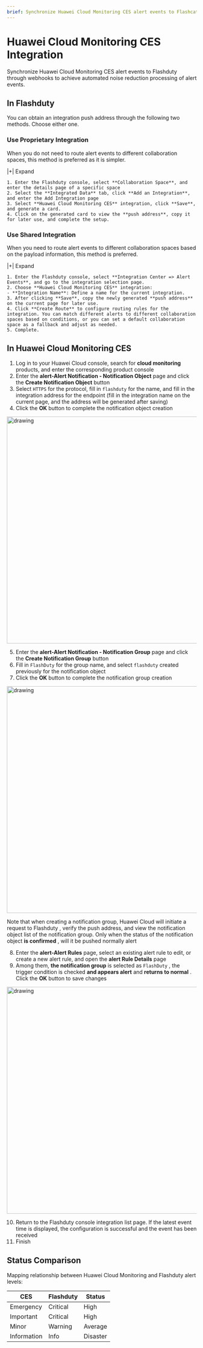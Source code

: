 ```yaml
---
brief: Synchronize Huawei Cloud Monitoring CES alert events to Flashcat through webhooks to achieve automated noise reduction processing of alert events"
---
```


# Huawei Cloud Monitoring CES Integration

Synchronize Huawei Cloud Monitoring CES alert events to Flashduty through webhooks to achieve automated noise reduction processing of alert events.

## In Flashduty
You can obtain an integration push address through the following two methods. Choose either one.

### Use Proprietary Integration

When you do not need to route alert events to different collaboration spaces, this method is preferred as it is simpler.

|+| Expand

    1. Enter the Flashduty console, select **Collaboration Space**, and enter the details page of a specific space
    2. Select the **Integrated Data** tab, click **Add an Integration**, and enter the Add Integration page
    3. Select **Huawei Cloud Monitoring CES** integration, click **Save**, and generate a card.
    4. Click on the generated card to view the **push address**, copy it for later use, and complete the setup.

### Use Shared Integration

When you need to route alert events to different collaboration spaces based on the payload information, this method is preferred.

|+| Expand

    1. Enter the Flashduty console, select **Integration Center => Alert Events**, and go to the integration selection page.
    2. Choose **Huawei Cloud Monitoring CES** integration:
    - **Integration Name**: Define a name for the current integration.
    3. After clicking **Save**, copy the newly generated **push address** on the current page for later use.
    4. Click **Create Route** to configure routing rules for the integration. You can match different alerts to different collaboration spaces based on conditions, or you can set a default collaboration space as a fallback and adjust as needed.
    5. Complete.

## In Huawei Cloud Monitoring CES

1. Log in to your Huawei Cloud console, search for **cloud monitoring** products, and enter the corresponding product console
2. Enter the **alert-Alert Notification - Notification Object** page and click the **Create Notification Object** button
3. Select `HTTPS` for the protocol, fill in `flashduty` for the name, and fill in the integration address for the endpoint (fill in the integration name on the current page, and the address will be generated after saving)
4. Click the **OK** button to complete the notification object creation

<img alt="drawing" width="600" src="https://fcimg.3ti.site/zh/flashduty/mixin/alert_integration/huawei_ces/1.avif" />

5. Enter the **alert-Alert Notification - Notification Group** page and click the **Create Notification Group** button
6. Fill in `FlashDuty` for the group name, and select `flashduty` created previously for the notification object
7. Click the **OK** button to complete the notification group creation

<img alt="drawing" width="600" src="https://fcimg.3ti.site/zh/flashduty/mixin/alert_integration/huawei_ces/2.avif" />

Note that when creating a notification group, Huawei Cloud will initiate a request to Flashduty , verify the push address, and view the notification object list of the notification group. Only when the status of the notification object **is confirmed** , will it be pushed normally alert

8. Enter the **alert-Alert Rules** page, select an existing alert rule to edit, or create a new alert rule, and open the **alert Rule Details** page
9. Among them, **the notification group** is selected as `FlashDuty` , the trigger condition is checked **and appears alert** and **returns to normal** . Click the **OK** button to save changes

<img alt="drawing" width="600" src="https://fcimg.3ti.site/zh/flashduty/mixin/alert_integration/huawei_ces/3.avif" />

10. Return to the Flashduty console integration list page. If the latest event time is displayed, the configuration is successful and the event has been received
11. Finish

## Status Comparison

Mapping relationship between Huawei Cloud Monitoring and Flashduty alert levels:

| CES  |  Flashduty  | Status |
| ---- | -------- | ---- |
| Emergency | Critical | High |
| Important | Critical | High |
| Minor | Warning  | Average |
| Information | Info     | Disaster |
